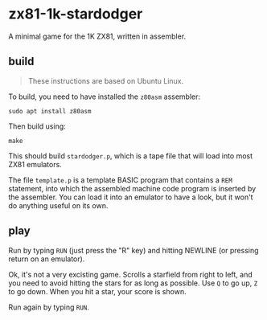 # zx81-1k-stardodger

A minimal game for the 1K ZX81, written in assembler.

## build

> These instructions are based on Ubuntu Linux.

To build, you need to have installed the `z80asm` assembler:

```
sudo apt install z80asm
```

Then build using:

```
make
```

This should build `stardodger.p`, which is a tape file that will load 
into most ZX81 emulators.

The file `template.p` is a template BASIC program that contains a `REM`
statement, into which the assembled machine code program is inserted by
the assembler. You can load it into an emulator to have a look, but it
won't do anything useful on its own.

## play

Run by typing `RUN` (just press the "R" key) and hitting NEWLINE (or
pressing return on an emulator).

Ok, it's not a very excisting game. Scrolls a starfield from right to
left, and you need to avoid hitting the stars for as long as possible.
Use `Q` to go up, `Z` to go down. When you hit a star, your score is
shown.

Run again by typing `RUN`.
